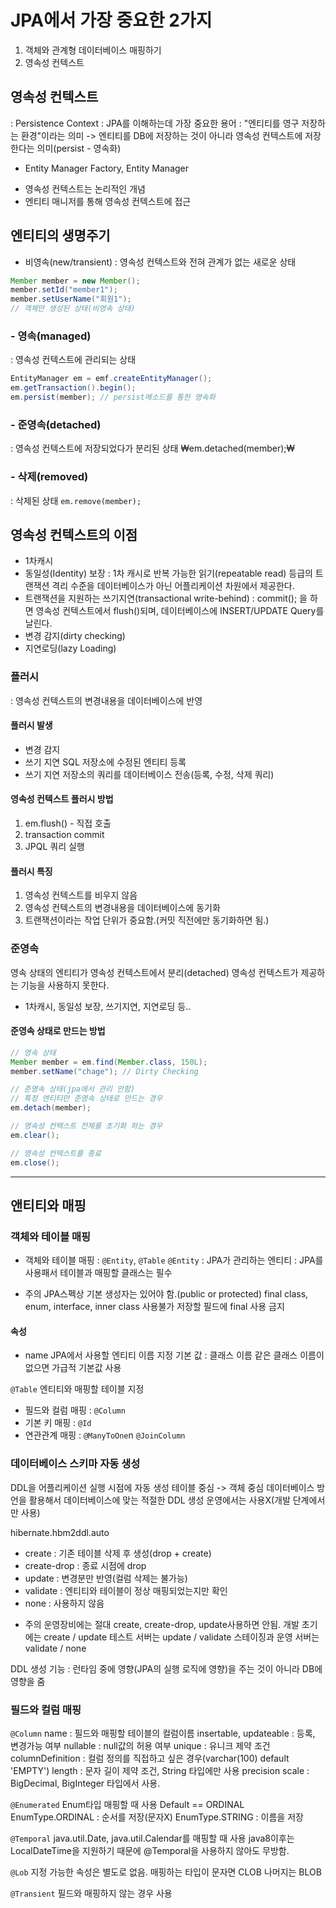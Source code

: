 # JPA에서 가장 중요한 2가지
1. 객체와 관계형 데이터베이스 매핑하기
2. 영속성 컨텍스트

## 영속성 컨텍스트
: Persistence Context
: JPA를 이해하는데 가장 중요한 용어
: "엔티티를 영구 저장하는 환경"이라는 의미
-> 엔티티를 DB에 저장하는 것이 아니라 영속성 컨텍스트에 저장한다는 의미(persist - 영속화)

* Entity Manager Factory, Entity Manager

- 영속성 컨텍스트는 논리적인 개념
- 엔티티 매니저를 통해 영속성 컨텍스트에 접근

## 엔티티의 생명주기
- 비영속(new/transient)
: 영속성 컨텍스트와 전혀 관계가 없는 새로운 상태
```java
Member member = new Member();
member.setId("member1");
member.setUserName("회원1");
// 객체만 생성된 상태(비영속 상태)
```

### - 영속(managed)
: 영속성 컨텍스트에 관리되는 상태
```java
EntityManager em = emf.createEntityManager();
em.getTransaction().begin();
em.persist(member); // persist메소드를 통한 영속화
```

### - 준영속(detached)
: 영속성 컨텍스트에 저장되었다가 분리된 상태
₩em.detached(member);₩

### - 삭제(removed)
: 삭제된 상태
`em.remove(member);`

## 영속성 컨텍스트의 이점
- 1차캐시
- 동일성(Identity) 보장
: 1차 캐시로 반복 가능한 읽기(repeatable read) 등급의 트랜잭션 격리 수준을 데이터베이스가 아닌 어플리케이션 차원에서 제공한다.
- 트랜잭션을 지원하는 쓰기지연(transactional write-behind)
: commit(); 을 하면 영속성 컨텍스트에서 flush()되며, 데이터베이스에 INSERT/UPDATE Query를 날린다.
- 변경 감지(dirty checking)
- 지연로딩(lazy Loading)

### 플러시
: 영속성 컨텍스트의 변경내용을 데이터베이스에 반영

#### 플러시 발생
- 변경 감지
- 쓰기 지연 SQL 저장소에 수정된 엔티티 등록
- 쓰기 지연 저장소의 쿼리를 데이터베이스 전송(등록, 수정, 삭제 쿼리)

#### 영속성 컨텍스트 플러시 방법
1. em.flush() - 직접 호출
2. transaction commit
3. JPQL 쿼리 실행

#### 플러시 특징
1. 영속성 컨텍스트를 비우지 않음
2. 영속성 컨텍스트의 변경내용을 데이터베이스에 동기화
3. 트랜잭션이라는 작업 단위가 중요함.(커밋 직전에만 동기화하면 됨.)

### 준영속
영속 상태의 엔티티가 영속성 컨텍스트에서 분리(detached)
영속성 컨텍스트가 제공하는 기능을 사용하지 못한다.
- 1차캐시, 동일성 보장, 쓰기지연, 지연로딩 등..

#### 준영속 상태로 만드는 방법
```java
// 영속 상태
Member member = em.find(Member.class, 150L);
member.setName("chage"); // Dirty Checking

// 준영속 상태(jpa에서 관리 안함)
// 특정 엔티티만 준영속 상태로 만드는 경우
em.detach(member);

// 영속성 컨텍스트 전체를 초기화 하는 경우
em.clear();

// 영속성 컨텍스트를 종료
em.close();

```


* * * 

## 앤티티와 매핑

### 객체와 테이블 매핑
- 객체와 테이블 매핑 : `@Entity`, `@Table`
`@Entity`
: JPA가 관리하는 엔티티
: JPA를 사용패서 테이블과 매핑할 클래스는 필수
* 주의 
JPA스펙상 기본 생성자는 있어야 함.(public or protected)
final class, enum, interface, inner class 사용불가
저장할 필드에 final 사용 금지 
#### 속성
- name 
JPA에서 사용할 엔티티 이름 지정
기본 값 : 클래스 이름
같은 클래스 이름이 없으면 가급적 기본값 사용

`@Table`
엔티티와 매핑할 테이블 지정

- 필드와 컬럼 매핑 : `@Column`
- 기본 키 매핑 : `@Id`
- 연관관계 매핑 : `@ManyToOne`n `@JoinColumn`

### 데이터베이스 스키마 자동 생성
DDL을 어플리케이션 실행 시점에 자동 생성
테이블 중심 -> 객체 중심
데이터베이스 방언을 활용해서 데이터베이스에 맞는 적절한 DDL 생성
운영에서는 사용X(개발 단계에서만 사용)

hibernate.hbm2ddl.auto 
- create : 기존 테이블 삭제 후 생성(drop + create)
- create-drop : 종료 시점에 drop
- update : 변경분만 반영(컬럼 삭제는 불가능)
- validate : 엔티티와 테이블이 정상 매핑되었는지만 확인
- none : 사용하지 않음

* 주의 
운영장비에는 절대 create, create-drop, update사용하면 안됨.
개발 초기에는 create / update
테스트 서버는 update / validate
스테이징과 운영 서버는 validate / none

DDL 생성 기능
: 런타임 중에 영향(JPA의 실행 로직에 영향)을 주는 것이 아니라 DB에 영향을 줌

### 필드와 컬럼 매핑
`@Column`
name : 필드와 매핑할 테이블의 컬럼이름
insertable, updateable : 등록, 변경가능 여부
nullable : null값의 허용 여부 
unique : 유니크 제약 조건
columnDefinition : 컬럼 정의를 직접하고 싶은 경우(varchar(100) default 'EMPTY')
length : 문자 길이 제약 조건, String 타입에만 사용
precision scale : BigDecimal, BigInteger 타입에서 사용.

`@Enumerated`
Enum타입 매핑할 때 사용
Default == ORDINAL
EnumType.ORDINAL : 순서를 저장(문자X)
EnumType.STRING  : 이름을 저장

`@Temporal`
java.util.Date, java.util.Calendar를 매핑할 때 사용
java8이후는 LocalDateTime을 지원하기 때문에 @Temporal을 사용하지 않아도 무방함.

`@Lob`
지정 가능한 속성은 별도로 없음.
매핑하는 타입이 문자면 CLOB
나머지는 BLOB

`@Transient`
필드와 매핑하지 않는 경우 사용






